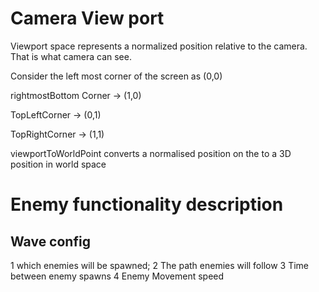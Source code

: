 # Camera View port

Viewport space represents a normalized position relative to the camera. 
That is what camera can see. 

Consider the left most corner of the screen as (0,0)

rightmostBottom Corner -> (1,0)

TopLeftCorner -> (0,1) 

TopRightCorner -> (1,1)

viewportToWorldPoint converts a normalised position on the to a 3D position in world space

# Enemy functionality description

## Wave config 
1 which enemies will be spawned;
2 The path enemies will follow
3 Time between enemy spawns
4 Enemy Movement speed
